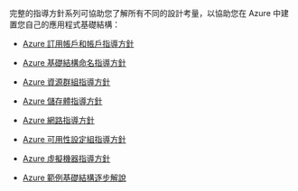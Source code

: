 完整的指導方針系列可協助您了解所有不同的設計考量，以協助您在 Azure 中建置您自己的應用程式基礎結構：

- [Azure 訂用帳戶和帳戶指導方針](../articles/virtual-machines/virtual-machines-linux-infrastructure-subscription-accounts-guidelines.md)
- [Azure 基礎結構命名指導方針](../articles/virtual-machines/virtual-machines-linux-infrastructure-naming-guidelines.md)
- [Azure 資源群組指導方針](../articles/virtual-machines/virtual-machines-linux-infrastructure-resource-groups-guidelines.md)
- [Azure 儲存體指導方針](../articles/virtual-machines/virtual-machines-linux-infrastructure-storage-solutions-guidelines.md)
- [Azure 網路指導方針](../articles/virtual-machines/virtual-machines-linux-infrastructure-networking-guidelines.md)
- [Azure 可用性設定組指導方針](../articles/virtual-machines/virtual-machines-linux-infrastructure-availability-sets-guidelines.md)
- [Azure 虛擬機器指導方針](../articles/virtual-machines/virtual-machines-linux-infrastructure-virtual-machine-guidelines.md)

- [Azure 範例基礎結構逐步解說](../articles/virtual-machines/virtual-machines-linux-infrastructure-example.md)

<!---HONumber=AcomDC_0629_2016-->